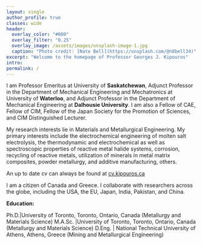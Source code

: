 ```yaml
---
layout: single
author_profile: true
classes: wide
header:
  overlay_color: "#000"
  overlay_filter: "0.25"
  overlay_image: /assets/images/unsplash-image-1.jpg
  caption: "Photo credit: [Nate Bell](https://unsplash.com/@n8bell34)"
excerpt: "Welcome to the homepage of Professor Georges J. Kipouros"
intro: 
permalink: /
---
```


I am Professor Emeritus at University of **Saskatchewan**, Adjunct Professor in the Department of Mechanical Engineering and Mechatronics at University of **Waterloo**, and Adjunct Professor in the Department of Mechanical Engineering at **Dalhousie University**. I am also a Fellow of CAE, Fellow of CIM, Fellow of the Japan Society for the Promotion of Sciences, and CIM Distinguished Lecturer.


My research interests lie in Materials and Metallurgical Engineering. My primary interests include the electrochemical engineering of molten salt electrolysis, the thermodynamic and electrochemical as well as spectroscopic properties of reactive metal halide systems, corrosion, recycling of reactive metals, utilization of minerals in metal matrix composites, powder metallurgy, and additive manufacturing, others.


An up to date cv can always be found at [cv.kipouros.ca](http://cv.kipouros.ca/)


I am a citizen of Canada and Greece. I collaborate with researchers across the globe, including the USA, the EU, Japan, India, Pakistan, and China. 

**Education:**

Ph.D.|University of Toronto, Toronto, Ontario, Canada (Metallurgy and Materials Science)
M.A.Sc. |University of Toronto, Toronto, Ontario, Canada (Metallurgy and Materials Science)
D.Eng. | National Technical University of Athens, Athens, Greece (Mining and Metallurgical Engineering)
